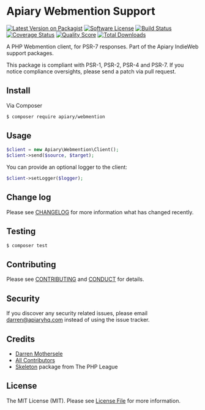 # Apiary Webmention Support

[![Latest Version on Packagist][ico-version]][link-packagist]
[![Software License][ico-license]](LICENSE.md)
[![Build Status][ico-travis]][link-travis]
[![Coverage Status][ico-scrutinizer]][link-scrutinizer]
[![Quality Score][ico-code-quality]][link-code-quality]
[![Total Downloads][ico-downloads]][link-downloads]

A PHP Webmention client, for PSR-7 responses. Part of the Apiary IndieWeb support packages.

This package is compliant with PSR-1, PSR-2, PSR-4 and PSR-7. If you notice compliance oversights, please send a patch via pull request.

## Install

Via Composer

``` bash
$ composer require apiary/webmention
```

## Usage

``` php
$client = new Apiary\Webmention\Client();
$client->send($source, $target);
```

You can provide an optional logger to the client:

``` php
$client->setLogger($logger);
```


## Change log

Please see [CHANGELOG](CHANGELOG.md) for more information what has changed recently.

## Testing

``` bash
$ composer test
```

## Contributing

Please see [CONTRIBUTING](CONTRIBUTING.md) and [CONDUCT](CONDUCT.md) for details.

## Security

If you discover any security related issues, please email darren@apiaryhq.com instead of using the issue tracker.

## Credits

- [Darren Mothersele][link-author]
- [All Contributors][link-contributors]
- [Skeleton](https://github.com/thephpleague/skeleton/) package from The PHP League

## License

The MIT License (MIT). Please see [License File](LICENSE.md) for more information.

[ico-version]: https://img.shields.io/packagist/v/apiaryhq/webmention.svg?style=flat-square
[ico-license]: https://img.shields.io/badge/license-MIT-brightgreen.svg?style=flat-square
[ico-travis]: https://img.shields.io/travis/apiaryhq/webmention/master.svg?style=flat-square
[ico-scrutinizer]: https://img.shields.io/scrutinizer/coverage/g/apiaryhq/webmention.svg?style=flat-square
[ico-code-quality]: https://img.shields.io/scrutinizer/g/apiaryhq/webmention.svg?style=flat-square
[ico-downloads]: https://img.shields.io/packagist/dt/apiaryhq/webmention.svg?style=flat-square

[link-packagist]: https://packagist.org/packages/apiaryhq/webmention
[link-travis]: https://travis-ci.org/apiaryhq/webmention
[link-scrutinizer]: https://scrutinizer-ci.com/g/apiaryhq/webmention/code-structure
[link-code-quality]: https://scrutinizer-ci.com/g/apiaryhq/webmention
[link-downloads]: https://packagist.org/packages/apiaryhq/webmention
[link-author]: https://github.com/darrenmothersele
[link-contributors]: ../../contributors
